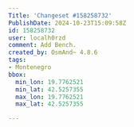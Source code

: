 ```yaml
---
Title: 'Changeset #158258732'
PublishDate: 2024-10-23T15:09:58Z
id: 158258732
user: localh0rzd
comment: Add Bench.
created_by: OsmAnd~ 4.8.6
tags:
- Montenegro
bbox:
  min_lon: 19.7762521
  min_lat: 42.5257355
  max_lon: 19.7762521
  max_lat: 42.5257355

---
```

